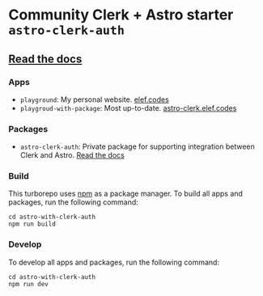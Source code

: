 # Community Clerk + Astro starter `astro-clerk-auth`


## [Read the docs](./packages/astro-clerk-auth/README.md)


### Apps
- `playground`: My personal website. [elef.codes](https://elef.codes/)
- `playgroud-with-package`: Most up-to-date. [astro-clerk.elef.codes](https://astro-clerk.elef.codes/)

### Packages
- `astro-clerk-auth`: Private package for supporting integration between Clerk and Astro. [Read the docs](./packages/astro-clerk-auth/README.md)

### Build
This turborepo uses [npm](https://www.npmjs.com/) as a package manager.
To build all apps and packages, run the following command:

```
cd astro-with-clerk-auth
npm run build
```

### Develop

To develop all apps and packages, run the following command:

```
cd astro-with-clerk-auth
npm run dev
```
